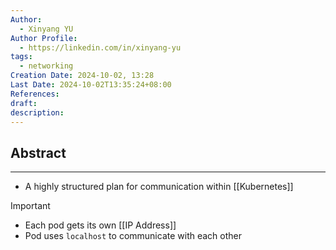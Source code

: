 ```yaml
---
Author:
  - Xinyang YU
Author Profile:
  - https://linkedin.com/in/xinyang-yu
tags:
  - networking
Creation Date: 2024-10-02, 13:28
Last Date: 2024-10-02T13:35:24+08:00
References: 
draft: 
description: 
---
```

## Abstract
---
- A highly structured plan for communication within [[Kubernetes]]


>[!important]
> - Each pod gets its own [[IP Address]]
> - Pod uses `localhost` to communicate with each other